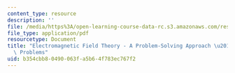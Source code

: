 ```yaml
---
content_type: resource
description: ''
file: /media/https%3A/open-learning-course-data-rc.s3.amazonaws.com/res-6-002-electromagnetic-field-theory-a-problem-solving-approach-spring-2008/b354cbb80490063fa5b64f783ec767f2_MITRES_6_002S08_chp04_pset.pdf
file_type: application/pdf
resourcetype: Document
title: "Electromagnetic Field Theory - A Problem-Solving Approach \u2013 Chapter 4:\
  \ Problems"
uid: b354cbb8-0490-063f-a5b6-4f783ec767f2
---
```

